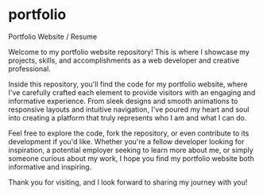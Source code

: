 # portfolio
Portfolio Website / Resume 

Welcome to my portfolio website repository! This is where I showcase my projects, skills, and accomplishments as a web developer and creative professional.

Inside this repository, you'll find the code for my portfolio website, where I've carefully crafted each element to provide visitors with an engaging and informative experience. From sleek designs and smooth animations to responsive layouts and intuitive navigation, I've poured my heart and soul into creating a platform that truly represents who I am and what I can do.

Feel free to explore the code, fork the repository, or even contribute to its development if you'd like. Whether you're a fellow developer looking for inspiration, a potential employer seeking to learn more about me, or simply someone curious about my work, I hope you find my portfolio website both informative and inspiring.

Thank you for visiting, and I look forward to sharing my journey with you!

